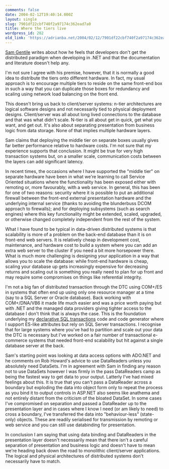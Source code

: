 ```yaml
---
comments: false
date: 2004-02-12T19:40:14.000Z
layout: single
slug: 7901df22cbf740f2a97174c362ead7a0
title: Where the tiers live
wordpress_id: 282
old_link: 'https://adrianba.net/2004/02/12/7901df22cbf740f2a97174c362ead7a0/'
---
```

[Sam
Gentile](http://samgentile.com/blog/archive/2004/02/12/11304.aspx) writes about how he feels that developers don't get the
distributed paradigm when developing in .NET and that the
documentation and literature doesn't help any.

I'm not sure I agree with his premise, however, that it is
normally a good idea to distribute the tiers onto different
hardware. In fact, my usual approach is to encourage multiple tiers
to reside on the same front-end box in such a way that you can
duplicate those boxes for redundancy and scaling using network load
balancing on the front end.

This doesn't bring us back to client/server systems: n-tier
architectures are logical software designs and not necessarily tied
to physical deployment designs. Client/server was all about long
lived connections to the database and that was what didn't scale.
N-tier is all about get in quick, get what you want, and get out.
It's also about separating presentation from business logic from
data storage. None of that implies multiple hardware layers.

Sam claims that deploying the middle tier on separate boxes
usually gives far better performance relative to hardware costs.
I'm not sure that my experience supports that conclusion. It might
be true for very high transaction systems but, on a smaller scale,
communication costs between the layers can add significant
latency.

In recent times, the occasions where I have supported the
"middle tier" on separate hardware have been in what we're learning
to call Service Oriented situations where the functionality has
been exposed either with remoting or, more favourably, with a web
service. In general, this has been for one of two reasons: security
where it is possible to put an additional firewall between the
front-end external presentation hardware and the underlying
internal service (thanks to avoiding the blunderbuss DCOM approach
to firewalls); and for deploying subsystems (such as search
engines) where this key functionality might be extended, scaled,
upgraded, or otherwise changed completely independent from the rest
of the system.

What I have found to be typical in data-driven distributed
systems is that scalability is more of a problem on the back-end
database than it is on front-end web servers. It is relatively
cheap in development cost, maintenance, and hardware cost to build
a system where you can add an extra web server to the cluster if
you need a bit more horsepower there. What is much more challenging
is designing your application in a way that allows you to scale the
database: while front-end hardware is cheap, scaling your database
up gets increasingly expensive for decreasing returns and scaling
out is something you really need to plan for up front and may
require some compromises on things like referential integrity.

I'm not a big fan of distributed transaction through the DTC
using COM+/ES in systems that often end up using only one resource
manager at a time (say to a SQL Server or Oracle database). Back
working with COM+/DNA/VB6 it made life much easier and was a price
worth paying but with .NET and the managed data providers giving
tighter access to the database I don't think that is always the
case. This is the foundation underlying my
[declarative SQL transactions](http://sqlgen.net/) code
and code generator where I support ES-like attributes but rely on
SQL Server transactions. I recognise that for large systems where
you've had to partition and scale out your data the DTC is
necessary but I've worked on a fair number of transactional
e-commerce systems that needed front-end scalability but hit
against a single database server at the back.

Sam's starting point was looking at data access options with
ADO.NET and he comments on Rob Howard's advice to use DataReaders
unless you absolutely need DataSets. I'm in agreement with Sam in
finding any reason not to use DataSets however I was firmly in the
pass DataReaders camp as being the fastest way to get data to your
output. Latterly I've had mixed feelings about this. It is true
that you can't pass a DataReader across a boundary but exploding
the data into object form only to repeat the process as you bind it
to output controls in ASP.NET also seems like anathema and not
entirely distant from the criticism of the bloated DataSet. In some
cases I've compromised on separation and passed a DataReader up to
the presentation layer and in cases where I know I need (or am
likely to need) to cross a boundary, I've transferred the data into
"behaviour-less" (state-only) objects. These are readily serialised
for transmission by remoting or web service and you can still use
databinding for presentation.

In conclusion I am saying that using data binding and
DataReaders in the presentation layer doesn't necessarily mean that
there isn't a careful separation of presentation and business logic
and doesn't have to mean we're heading back down the road to
monolithic client/server applications. The logical and physical
architectures of distributed systems don't necessarily have to
match.
